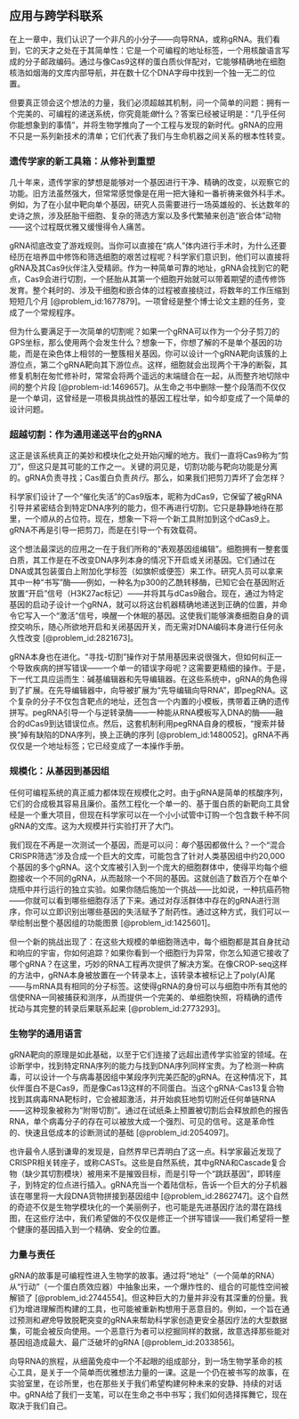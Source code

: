## 应用与跨学科联系

在上一章中，我们认识了一个非凡的小分子——向导RNA，或称gRNA。我们看到，它的天才之处在于其简单性：它是一个可编程的地址标签，一个用核酸语言写成的分子邮政编码。通过与像Cas9这样的蛋白质伙伴配对，它能够精确地在细胞核浩如烟海的文库内部导航，并在数十亿个DNA字母中找到一个独一无二的位置。

但要真正领会这个想法的力量，我们必须超越其机制，问一个简单的问题：拥有一个完美的、可编程的递送系统，你究竟能*做*什么？答案已经被证明是：“几乎任何你能想象到的事情”，并将生物学推向了一个工程与发现的新时代。gRNA的应用不只是一系列新技术的清单；它们代表了我们与生命机器之间关系的根本性转变。

### 遗传学家的新工具箱：从修补到重塑

几十年来，遗传学家的梦想是能够对一个基因进行干净、精确的改变，以观察它的功能。旧方法虽然强大，但常常感觉像是在用一把大锤和一番祈祷来做外科手术。例如，为了在小鼠中靶向单个基因，研究人员需要进行一场英雄般的、长达数年的史诗之旅，涉及胚胎干细胞、复杂的筛选方案以及多代繁殖来创造“嵌合体”动物——这个过程既优雅又缓慢得令人痛苦。

gRNA彻底改变了游戏规则。当你可以直接在“病人”体内进行手术时，为什么还要经历在培养皿中修饰和筛选细胞的艰苦过程呢？科学家们意识到，他们可以直接将gRNA及其Cas9伙伴注入受精卵。作为一种简单可靠的地址，gRNA会找到它的靶点，Cas9会进行切割，一个胚胎从其第一个细胞开始就可以带着期望的遗传修饰发育。整个耗时的、涉及干细胞和嵌合体的过程被直接绕过，将数年的工作压缩到短短几个月 [@problem_id:1677879]。一项曾经是整个博士论文主题的任务，变成了一个常规程序。

但为什么要满足于一次简单的切割呢？如果一个gRNA可以作为一个分子剪刀的GPS坐标，那么使用两个会发生什么？想象一下，你想了解的不是单个基因的功能，而是在染色体上相邻的一整簇相关基因。你可以设计一个gRNA靶向该簇的上游位点，第二个gRNA靶向其下游位点。这样，细胞就会出现两个干净的断裂，其修复机制在匆忙修补时，常常会将两个遥远的末端缝合在一起，从而整齐地切除中间的整个片段 [@problem-id:1469657]。从生命之书中删除一整个段落而不仅仅是一个单词，这曾经是一项极具挑战性的基因工程壮举，如今却变成了一个简单的设计问题。

### 超越切割：作为通用递送平台的gRNA

这正是该系统真正的美妙和模块化之处开始闪耀的地方。我们一直将Cas9称为“剪刀”，但这只是其可能的工作之一。关键的洞见是，切割功能与靶向功能是分离的。gRNA负责寻找；Cas蛋白负责*执行*。那么，如果我们把剪刀弄坏了会怎样？

科学家们设计了一个“催化失活”的Cas9版本，昵称为dCas9，它保留了被gRNA引导并紧密结合到特定DNA序列的能力，但不再进行切割。它只是静静地待在那里，一个顺从的占位符。现在，想象一下将一个新工具附加到这个dCas9上。gRNA不再是引导一把剪刀，而是在引导一个有效载荷。

这个想法最深远的应用之一在于我们所称的“表观基因组编辑”。细胞拥有一整套蛋白质，其工作是在不改变DNA序列本身的情况下开启或关闭基因。它们通过在DNA或其包装蛋白上附加化学标签（如旗帜或便签）来工作。研究人员可以拿来其中一种“书写”酶——例如，一种名为p300的乙酰转移酶，已知它会在基因附近放置“开启”信号（H$3$K$27$ac标记）——并将其与dCas9融合。现在，通过为特定基因的启动子设计一个gRNA，就可以将这台机器精确地递送到正确的位置，并命令它写入一个“激活”信号，唤醒一个休眠的基因。这使我们能够演奏细胞自身的调控交响乐，随心所欲地开启和关闭基因开关，而无需对DNA编码本身进行任何永久性改变 [@problem_id:2821673]。

gRNA本身也在进化。“寻找-切割”操作对于禁用基因来说很强大，但如何纠正一个导致疾病的拼写错误——一个单一的错误字母呢？这需要更精细的操作。于是，下一代工具应运而生：碱基编辑器和先导编辑器。在这些系统中，gRNA的角色得到了扩展。在先导编辑器中，向导被扩展为“先导编辑向导RNA”，即pegRNA。这个复杂的分子不仅包含靶点的地址，还包含一个内置的小模板，携带着正确的遗传拼写。pegRNA引导一个与逆转录酶——一种能从RNA模板写入DNA的酶——融合的dCas9到达错误位点。然后，这套机制利用pegRNA自身的模板，“搜索并替换”掉有缺陷的DNA序列，换上正确的序列 [@problem_id:1480052]。gRNA不再仅仅是一个地址标签；它已经变成了一本操作手册。

### 规模化：从基因到基因组

任何可编程系统的真正威力都体现在规模化之时。由于gRNA是简单的核酸序列，它们的合成极其容易且廉价。虽然工程化一个单一的、基于蛋白质的新靶向工具曾经是一个重大项目，但现在科学家可以在一个小小试管中订购一个包含数千种不同gRNA的文库。这为大规模并行实验打开了大门。

我们现在不再是一次测试一个基因，而是可以问：*每个*基因都做什么？一个“混合CRISPR筛选”涉及合成一个巨大的文库，可能包含了针对人类基因组中约20,000个基因的多个gRNA。这个文库被引入到一个庞大的细胞群体中，使得平均每个细胞接收一个不同的gRNA，从而敲除一个不同的基因。这就创造了数百万个在单个烧瓶中并行运行的独立实验。如果你随后施加一个挑战——比如说，一种抗癌药物——你就可以看到哪些细胞存活了下来。通过对存活群体中存在的gRNA进行测序，你可以立即识别出哪些基因的失活赋予了耐药性。通过这种方式，我们可以一举绘制出整个基因组的功能图景 [@problem_id:1425601]。

但一个新的挑战出现了：在这些大规模的单细胞筛选中，每个细胞都是其自身扰动和响应的宇宙，你如何追踪？如果你看到一个细胞行为异常，你怎么知道它接收了哪个gRNA？在这里，巧妙的RNA工程再次提供了解决方案。在像CROP-seq这样的方法中，gRNA本身被放置在一个转录本上，该转录本被标记上了poly(A)尾——与mRNA具有相同的分子标签。这使得gRNA的身份可以与细胞中所有其他的信使RNA一同被捕获和测序，从而提供一个完美的、单细胞快照，将精确的遗传扰动与其完整的转录后果联系起来 [@problem_id:2773293]。

### 生物学的通用语言

gRNA靶向的原理是如此基础，以至于它们连接了远超出遗传学实验室的领域。在诊断学中，找到特定RNA序列的能力与找到DNA序列同样宝贵。为了检测一种病毒，可以设计一个与病毒基因组中某段序列完美匹配的gRNA。在这种情况下，其伙伴蛋白不是Cas9，而是像Cas13这样的不同蛋白。当这个gRNA-Cas13复合物找到其病毒RNA靶标时，它会被超激活，并开始疯狂地剪切附近任何单链RNA——这种现象被称为“附带切割”。通过在试纸条上预置被切割后会释放颜色的报告RNA，单个病毒分子的存在可以被放大成一个强烈、可见的信号。这是革命性的、快速且低成本的诊断测试的基础 [@problem_id:2054097]。

也许最令人感到谦卑的发现是，自然界早已弄明白了这一点。科学家最近发现了CRISPR相关转座子，或称CASTs。这些是自然系统，其中gRNA和Cascade复合物（缺少其切割模块）被用来不是摧毁目标，而是引导一个“跳跃基因”，即转座子，到特定的位点进行插入。gRNA充当一个着陆信标，告诉一个巨大的分子机器该在哪里将一大段DNA货物拼接到基因组中 [@problem_id:2862747]。这个自然的奇迹不仅是生物学模块化的一个美丽例子，也可能是先进基因疗法的潜在路线图，在这些疗法中，我们希望做的不仅仅是修正一个拼写错误——我们希望将一整个健康的基因插入到一个精确、安全的位置。

### 力量与责任

gRNA的故事是可编程性进入生物学的故事。通过将“地址”（一个简单的RNA）从“行动”（一个蛋白质效应器）中抽象出来，一个爆炸性的、组合的可能性空间被解锁了 [@problem_id:2744554]。但这种巨大的力量并非没有其深重的份量。我们为增进理解而构建的工具，也可能被重新构想用于恶意目的。例如，一个旨在通过预测和*避免*导致脱靶突变的gRNA来帮助科学家创造更安全基因疗法的大型数据集，可能会被反向使用。一个恶意行为者可以挖掘同样的数据，故意选择那些能对基因组造成最大、最广泛破坏的gRNA [@problem_id:2033856]。

向导RNA的旅程，从细菌免疫中一个不起眼的组成部分，到一场生物学革命的核心工具，是关于一个简单而优雅想法力量的一课。这是一个仍在被书写的故事，在实验室里，在诊所里，也在那些关于我们希望构建何种未来的安静、持续的对话中。gRNA给了我们一支笔，可以在生命之书中书写；我们如何选择挥舞它，现在取决于我们自己。